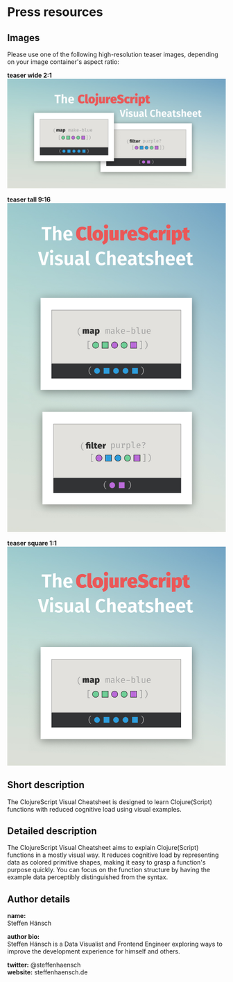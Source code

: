 # Press resources

## Images
Please use one of the following high-resolution teaser images, depending on your image container's aspect ratio:

**teaser wide 2:1**
![teaser image wide](https://github.com/s-haensch/visual-cheatsheet/blob/master/resources/public/teaser--wide@2x.jpg?raw=true)

**teaser tall 9:16**
![teaser image tall](https://github.com/s-haensch/visual-cheatsheet/blob/master/resources/public/teaser--tall@2x.jpg?raw=true)

**teaser square 1:1**
![teaser image square](https://github.com/s-haensch/visual-cheatsheet/blob/master/resources/public/teaser--square@2x.jpg?raw=true)
## Short description
The ClojureScript Visual Cheatsheet is designed to learn Clojure(Script) functions with reduced cognitive load using visual examples.

## Detailed description
The ClojureScript Visual Cheatsheet aims to explain Clojure(Script) functions in a mostly visual way. It reduces cognitive load by representing data as colored primitive shapes, making it easy to grasp a function's purpose quickly. You can focus on the function structure by having the example data perceptibly distinguished from the syntax.

## Author details
**name:**  
Steffen Hänsch

**author bio:**  
Steffen Hänsch is a Data Visualist and Frontend Engineer exploring ways to improve the development experience for himself and others.

**twitter:** @steffenhaensch  
**website:** steffenhaensch.de